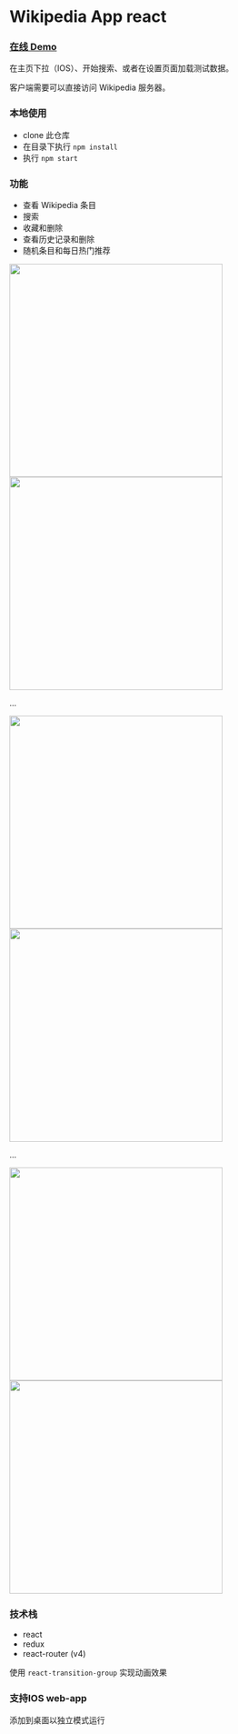# Wikipedia App react 

### [在线 Demo](http://demo.zliy.me:8153/)
在主页下拉（IOS）、开始搜索、或者在设置页面加载测试数据。

客户端需要可以直接访问 Wikipedia 服务器。

### 本地使用
* clone 此仓库
* 在目录下执行 `npm install`
* 执行 `npm start`


### 功能
* 查看 Wikipedia 条目
* 搜索
* 收藏和删除
* 查看历史记录和删除
* 随机条目和每日热门推荐

<img src="https://i.imgur.com/NhIpty9.png" width=375/><img src="https://i.imgur.com/vB0GjDY.png" width=375/>

...

<img src="https://i.imgur.com/GbZrLZJ.png" width=375/><img src="https://i.imgur.com/0f9VcVf.png" width=375/>

...

<img src="https://i.imgur.com/xGoD3GI.png" width=375/><img src="https://i.imgur.com/Qfd7eHF.png" width=375/>


### 技术栈
* react
* redux
* react-router (v4)

使用 `react-transition-group` 实现动画效果



### 支持IOS web-app
添加到桌面以独立模式运行
